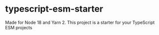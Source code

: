# typescript-esm-starter
Made for Node 18 and Yarn 2. This project is a starter for your TypeScript ESM projects
